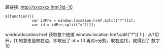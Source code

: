 超链接:   http://xxxxxxx.html?id=10
```
$(function(){
            var idPre = window.location.href.split("?")[1];
            var id = idPre.split("=")[1];
```
window.location.href   获取整个链接
window.location.href.split("?")[ 1 ] ;   从?切开，[1]的意思是取右边，即取出了 id = 10
再对=分割，取右边[1]，就得到了 数字10
